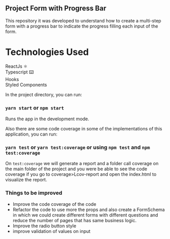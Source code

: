 ## Project Form with Progress Bar

This repository it was developed to understand how to create a multi-step form with a progress bar to indicate the progress filling each input of the form.

# Technologies Used

ReactJs ⚛️ <br />
Typescript ⌨️ <br />
Hooks <br />
Styled Components

In the project directory, you can run:

### `yarn start` or `npm start`

Runs the app in the development mode.<br />

Also there are some code coverage in some of the implementations of this application, you can run:

### `yarn test` or `yarn test:coverage` or using `npm test` and `npm test:coverage`

On `test:coverage` we will generate a report and a folder call coverage on the main folder of the project and you were be able to see the code coverage if you go to coverage>Lcov-report and open the index.html to visualize the report.

### Things to be improved

- Improve the code coverage of the code
- Refactor the code to use more the props and also create a FormSchema in which we could create different forms with different questions and reduce the number of pages that has same business logic.
- Improve the radio button style
- improve validation of values on input
